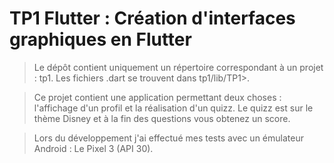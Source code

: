 # TP1 Flutter : Création d'interfaces graphiques en Flutter

>Le dépôt contient uniquement un répertoire correspondant à un projet : tp1. Les fichiers .dart se trouvent dans tp1/lib/TP1>.

>Ce projet contient une application permettant deux choses : l'affichage d'un profil et la réalisation d'un quizz. Le quizz est sur le thème Disney et à la fin des questions vous obtenez un score.

>Lors du développement j'ai effectué mes tests avec un émulateur Android : Le Pixel 3 (API 30).
